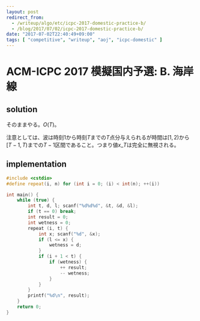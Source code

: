 ```yaml
---
layout: post
redirect_from:
  - /writeup/algo/etc/icpc-2017-domestic-practice-b/
  - /blog/2017/07/02/icpc-2017-domestic-practice-b/
date: "2017-07-02T22:40:49+09:00"
tags: [ "competitive", "writeup", "aoj", "icpc-domestic" ]
---
```


# ACM-ICPC 2017 模擬国内予選: B. 海岸線

## solution

そのままやる。$O(T)$。

注意としては、波は時刻$1$から時刻$T$までの$T$点分与えられるが時間は$[1, 2)$から$[T-1, T)$までの$T-1$区間であること。つまり値$x\_T$は完全に無視される。

## implementation

``` c++
#include <cstdio>
#define repeat(i, n) for (int i = 0; (i) < int(n); ++(i))

int main() {
    while (true) {
        int t, d, l; scanf("%d%d%d", &t, &d, &l);
        if (t == 0) break;
        int result = 0;
        int wetness = 0;
        repeat (i, t) {
            int x; scanf("%d", &x);
            if (l <= x) {
                wetness = d;
            }
            if (i + 1 < t) {
                if (wetness) {
                    ++ result;
                    -- wetness;
                }
            }
        }
        printf("%d\n", result);
    }
    return 0;
}
```
